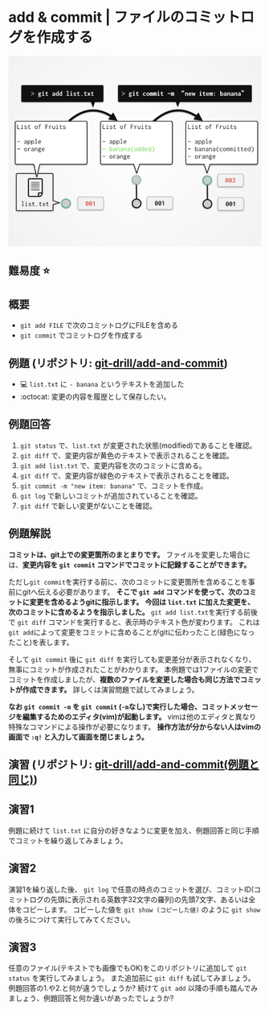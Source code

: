 # add & commit | ファイルのコミットログを作成する

![概念図](/img/add-and-commit/top.png)

## 難易度 :star:

## 概要

- `git add FILE` で次のコミットログにFILEを含める
- `git commit` でコミットログを作成する

## 例題 (リポジトリ: [git-drill/add-and-commit](https://github.com/git-drill/add-and-commit))

- :computer: `list.txt` に `- banana` というテキストを追加した
- :octocat: 変更の内容を履歴として保存したい。

## 例題回答

1. `git status` で、`list.txt` が変更された状態(modified)であることを確認。
2. `git diff` で、変更内容が黄色のテキストで表示されることを確認。
3. `git add list.txt` で、変更内容を次のコミットに含める。
4. `git diff` で、変更内容が緑色のテキストで表示されることを確認。
5. `git commit -m "new item: banana"` で、コミットを作成。
6. `git log` で新しいコミットが追加されていることを確認。
7. `git diff` で新しい変更がないことを確認。

## 例題解説

**コミットは、git上での変更箇所のまとまりです。**
ファイルを変更した場合には、**変更内容を `git commit` コマンドでコミットに記録することができます。**

ただし`git commit`を実行する前に、次のコミットに変更箇所を含めることを事前にgitへ伝える必要があります。
**そこで `git add` コマンドを使って、次のコミットに変更を含めるようgitに指示します。**
**今回は `list.txt` に加えた変更を、次のコミットに含めるようを指示しました。**
`git add list.txt`を実行する前後で  `git diff` コマンドを実行すると、表示時のテキスト色が変わります。
これは`git add`によって変更をコミットに含めることがgitに伝わったこと(緑色になったこと)を表します。

そして `git commit` 後に `git diff` を実行しても変更差分が表示されなくなり、無事にコミットが作成されたことがわかります。
本例題では1ファイルの変更でコミットを作成しましたが、**複数のファイルを変更した場合も同じ方法でコミットが作成できます。**
詳しくは演習問題で試してみましょう。

**なお `git commit -m` を `git commit` (`-m`なし)で実行した場合、コミットメッセージを編集するためのエディタ(vim)が起動します。**
vimは他のエディタと異なり特殊なコマンドによる操作が必要になります。
**操作方法が分からない人はvimの画面で `:q!` と入力して画面を閉じましょう。**

## 演習 (リポジトリ: [git-drill/add-and-commit(例題と同じ)](https://github.com/git-drill/add-and-commit))

## 演習1

例題に続けて `list.txt` に自分の好きなように変更を加え、例題回答と同じ手順でコミットを繰り返してみましょう。

## 演習2

演習1を繰り返した後、 `git log` で任意の時点のコミットを選び、コミットID(コミットログの先頭に表示される英数字32文字の羅列)の先頭7文字、あるいは全体をコピーします。
コピーした値を `git show (コピーした値)` のように `git show` の後ろにつけて実行してみてください。

## 演習3

任意のファイル(テキストでも画像でもOK)をこのリポジトリに追加して `git status` を実行してみましょう。
また追加前に `git diff` も試してみましょう。
例題回答の1.や2.と何が違うでしょうか?
続けて `git add` 以降の手順も踏んでみましょう、例題回答と何か違いがあったでしょうか?

